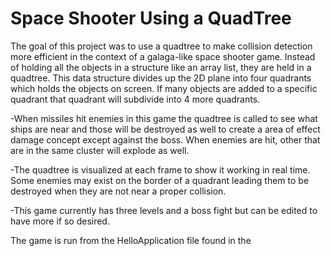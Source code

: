 # Space Shooter Using a QuadTree #
The goal of this project was to use a quadtree to make collision detection more efficient in the context of a galaga-like space shooter game.
Instead of holding all the objects in a structure like an array list, they are held in a quadtree.  This data structure divides up the 2D plane into four quadrants which holds the objects on screen.
If many objects are added to a specific quadrant that quadrant will subdivide into 4 more quadrants.  

-When missiles hit enemies in this game the quadtree is called to see what ships are near and those
will be destroyed as well to create a area of effect damage concept except against the boss.  When enemies are hit, other that are in the same cluster will explode as well.

-The quadtree is visualized at each frame to show it working in real time.  Some enemies may exist on the border of a quadrant leading them to be 
destroyed when they are not near a proper collision.  

-This game currently has three levels and a boss fight but can be edited to have more if so desired.   

The game is run from the HelloApplication file found in the 
